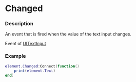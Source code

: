 # Changed
### Description
An event that is fired when the value of the text input changes.

Event of [UITextInput](/classes/UITextInput/)

### Example
```lua
element.Changed:Connect(function()
    print(element.Text)
end)
```
